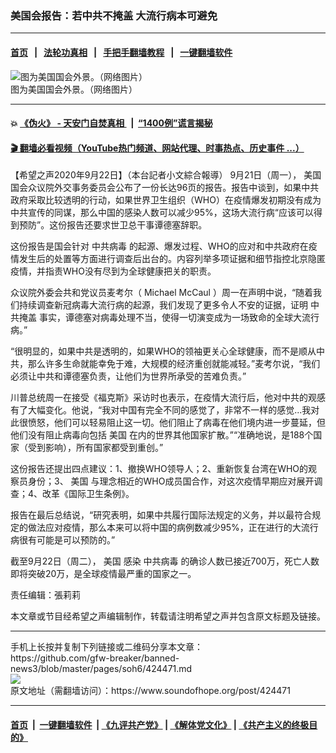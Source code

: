 ### 美国会报告：若中共不掩盖 大流行病本可避免 
------------------------

#### [首页](https://github.com/gfw-breaker/banned-news3/blob/master/README.md) &nbsp;&nbsp;|&nbsp;&nbsp; [法轮功真相](https://github.com/begood0513/basic/blob/master/README.md)  &nbsp;&nbsp;|&nbsp;&nbsp; [手把手翻墙教程](https://github.com/gfw-breaker/guides/wiki)  &nbsp;&nbsp;|&nbsp;&nbsp; [一键翻墙软件](https://github.com/gfw-breaker/nogfw/blob/master/README.md)  



<div><img alt="图为美国国会外景。（网络图片）" src="https://img.soundofhope.org/2020-09/9-22-3-1-1600775020901.jpg"/>
<br/><figcaption class="caption">
 图为美国国会外景。（网络图片）
</figcaption></div><hr/>

#### 💥 [《伪火》 - 天安门自焚真相 ](http://158.247.195.190:10000/videos/blog/weihuo.html)&nbsp; |&nbsp; [“1400例”谎言揭秘  ](http://158.247.195.190:10000/videos/blog/jiexi1400.html)

#### [ 🎬  翻墙必看视频（YouTube热门频道、网站代理、时事热点、历史事件 ...）](https://github.com/gfw-breaker/links/blob/master/banned.md)

<div><div class="Content__Wrapper sc-1bvya0-0 grZQxZ">
 <p class="meta-top">
  <span class="meta">
   【希望之声2020年9月22日】（本台記者小文綜合報導）
  </span>
  9月21日（周一），
  <ok href="/term/1045">
   美国
  </ok>
  国会众议院外交事务委员会公布了一份长达96页的报告。报告中谈到，如果中共政府采取比较透明的行动，如果世界卫生组织（WHO）在疫情爆发初期没有成为中共宣传的同谋，那么中国的感染人数可以减少95%，这场大流行病“应该可以得到预防”。这份报告还要求世卫总干事谭德塞辞职。
 </p>
 <p>
  这份报告是国会针对
  <ok href="/term/248971">
   中共病毒
  </ok>
  的起源、爆发过程、WHO的应对和中共政府在疫情发生后的处置等方面进行调查后出台的。内容列举多项证据和细节指控北京隐匿疫情，并指责WHO没有尽到为全球健康把关的职责。
 </p>
 <div class="AD_Embed__Wrap-sc-1xslmin-0 igMuqX module desktop">
  <div>
  </div>
 </div>
 <p>
  众议院外委会共和党议员麦考尔（
  <span class="st">
   Michael McCaul
  </span>
  ）周一在声明中说，“随着我们持续调查新冠病毒大流行病的起源，我们发现了更多令人不安的证据，证明
  <ok href="/term/235000">
   中共掩盖
  </ok>
  事实，谭德塞对病毒处理不当，使得一切演变成为一场致命的全球大流行病。”
 </p>
 <p>
  “很明显的，如果中共是透明的，如果WHO的领袖更关心全球健康，而不是顺从中共，那么许多生命就能幸免于难，大规模的经济重创就能减轻。”麦考尔说，“我们必须让中共和谭德塞负责，让他们为世界所承受的苦难负责。”
 </p>
 <p>
  川普总统周一在接受《福克斯》采访时也表示，在疫情大流行后，他对中共的观感有了大幅变化。他说，“我对中国有完全不同的感觉了，非常不一样的感觉...我对此很愤怒，他们可以轻易阻止这一切。他们阻止了病毒在他们境内进一步蔓延，但他们没有阻止病毒向包括
  <ok href="/term/1045">
   美国
  </ok>
  在内的世界其他国家扩散。”“准确地说，是188个国家（受到影响），所有国家都受到重创。”
 </p>
 <p>
  这份报告还提出四点建议：1、撤换WHO领导人；2、重新恢复台湾在WHO的观察员身份；3、
  <ok href="/term/1045">
   美国
  </ok>
  与理念相近的WHO成员国合作，对这次疫情早期应对展开调查；4、改革《国际卫生条例》。
 </p>
 <p>
  报告在最后总结说，“研究表明，如果中共履行国际法规定的义务，并以最符合规定的做法应对疫情，那么本来可以将中国的病例数减少95%，正在进行的大流行病很有可能是可以预防的。”
 </p>
 <p>
  截至9月22日（周二），
  <ok href="/term/1045">
   美国
  </ok>
  感染
  <ok href="/term/248971">
   中共病毒
  </ok>
  的确诊人数已接近700万，死亡人数即将突破20万，是全球疫情最严重的国家之一。
 </p>
 <p class="meta-btm">
  责任编辑：張莉莉
 </p>
 <p class="meta-btm">
  本文章或节目经希望之声编辑制作，转载请注明希望之声并包含原文标题及链接。
 </p>
</div>
</div>
<hr/>
手机上长按并复制下列链接或二维码分享本文章：<br/>
https://github.com/gfw-breaker/banned-news3/blob/master/pages/soh6/424471.md <br/>
<a href='https://github.com/gfw-breaker/banned-news3/blob/master/pages/soh6/424471.md'><img src='https://github.com/gfw-breaker/banned-news3/blob/master/pages/soh6/424471.md.png'/></a> <br/>
原文地址（需翻墙访问）：https://www.soundofhope.org/post/424471


------------------------
#### [首页](https://github.com/gfw-breaker/banned-news3/blob/master/README.md) &nbsp;|&nbsp; [一键翻墙软件](https://github.com/gfw-breaker/nogfw/blob/master/README.md) &nbsp;| [《九评共产党》](https://github.com/gfw-breaker/9ping.md/blob/master/README.md#九评之一评共产党是什么) | [《解体党文化》](https://github.com/gfw-breaker/jtdwh.md/blob/master/README.md) | [《共产主义的终极目的》](https://github.com/gfw-breaker/gczydzjmd.md/blob/master/README.md)


<img src='http://gfw-breaker.win/banned-news3/pages/soh6/424471.md' width='0px' height='0px'/>